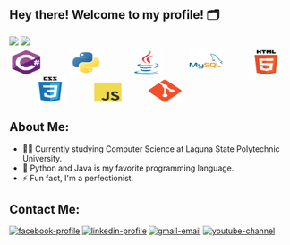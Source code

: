## Hey there! Welcome to my profile! 🗂️

<div>
  <img src="https://github-readme-stats.vercel.app/api?username=mindkerchief&amp;theme=react&amp;layout=compact" height="180em">
  <img src="https://github-readme-stats.vercel.app/api/top-langs/?username=mindkerchief&amp;theme=react&amp;layout=compact&amp;langs_count=8" height="180em">
</div>

<div>
  <img src="https://raw.githubusercontent.com/devicons/devicon/master/icons/csharp/csharp-original.svg" alt="csharp" height="45" width="60">
  &nbsp;&nbsp;&nbsp;&nbsp;&nbsp;&nbsp;&nbsp;&nbsp;&nbsp;&nbsp;
  <img src="https://raw.githubusercontent.com/devicons/devicon/master/icons/python/python-original.svg" alt="python" height="45" width="60">
  &nbsp;&nbsp;&nbsp;&nbsp;&nbsp;&nbsp;&nbsp;&nbsp;&nbsp;&nbsp;
  <img src="https://raw.githubusercontent.com/devicons/devicon/master/icons/java/java-original.svg" alt="java" height="45" width="60">
  &nbsp;&nbsp;&nbsp;&nbsp;&nbsp;&nbsp;&nbsp;&nbsp;&nbsp;&nbsp;
  <img src="https://raw.githubusercontent.com/devicons/devicon/master/icons/mysql/mysql-original-wordmark.svg" alt="mysql" height="50" width="60">
  &nbsp;&nbsp;&nbsp;&nbsp;&nbsp;&nbsp;&nbsp;&nbsp;&nbsp;&nbsp;
  <img src="https://raw.githubusercontent.com/devicons/devicon/master/icons/html5/html5-original-wordmark.svg" alt="html5" height="45" width="60">  
  &nbsp;&nbsp;&nbsp;&nbsp;&nbsp;&nbsp;&nbsp;&nbsp;&nbsp;&nbsp;
  <img src="https://raw.githubusercontent.com/devicons/devicon/master/icons/css3/css3-original-wordmark.svg" alt="css3" height="45" width="60">
  &nbsp;&nbsp;&nbsp;&nbsp;&nbsp;&nbsp;&nbsp;&nbsp;&nbsp;&nbsp;  
  <img src="https://raw.githubusercontent.com/devicons/devicon/master/icons/javascript/javascript-original.svg" alt="javascript" height="35" width="50">
  &nbsp;&nbsp;&nbsp;&nbsp;&nbsp;&nbsp;&nbsp;&nbsp;&nbsp;&nbsp;
  <img src="https://raw.githubusercontent.com/devicons/devicon/master/icons/git/git-original.svg" alt="git" height="40" width="60">
</div>

## About Me:
* 👨‍🎓 Currently studying Computer Science at Laguna State Polytechnic University.
* 🐍 Python and Java is my favorite programming language.
* ⚡ Fun fact, I'm a perfectionist.

## Contact Me:
[![facebook-profile](https://img.shields.io/badge/Facebook-3B5999?style=for-the-badge&amp;logo=facebook&amp;logoColor=white)](https://www.facebook.com/jhondalellaguno.official)
[![linkedin-profile](https://img.shields.io/badge/LinkedIn-0077B5?style=for-the-badge&amp;logo=linkedin&amp;logoColor=white)](https://www.linkedin.com/in/jhondalellaguno)
[![gmail-email](https://img.shields.io/badge/Gmail-D14836?style=for-the-badge&amp;logo=gmail&amp;logoColor=white)](mailto:jhondalellaguno@gmail.com)
[![youtube-channel](https://img.shields.io/badge/YouTube-EB4924?style=for-the-badge&amp;logo=youtube&amp;logoColor=white)](https://www.youtube.com/@Mindkerchief)
